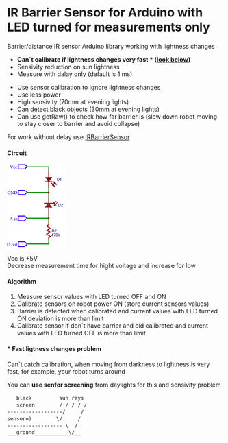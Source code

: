# IR Barrier Sensor for Arduino with LED turned for measurements only
Barrier/distance IR sensor Arduino library  working with lightness changes

 - **Can`t calibrate if lightness changes very fast * ([look below](#-fast-ligtness-changes-problem))**<br/>
 - Sensivity reduction on sun lightness<br/>
 - Measure with dalay only (default is 1 ms)<br/>
 + Use sensor calibration to ignore lightness changes<br/>
 + Use less power<br/>
 + High sensivity (70mm at evening lights)<br/>
 + Can detect black objects (30mm at evening lights)<br/>
 + Can use getRaw() to check how far barrier is (slow down robot moving to stay closer to barrier and avoid collapse)

For work without delay use <a href="https://github.com/el-fuego/IRBarrierSensor">IRBarrierSensor</a>

#### Circuit 
<img src="circuit.png" />

Vcc is +5V<br>
Decrease measurement time for hight voltage and increase for low

#### Algorithm
1. Measure sensor values with LED turned OFF and ON
2. Calibrate sensors on robot power ON (store current sensors values)
4. Barrier is detected when calibrated and current values with LED turned ON deviation is more than limit
5. Calibrate sensor if don`t have barrier and old calibrated and current values with LED turned OFF is more than limit

#### * Fast ligtness changes problem
Can`t catch calibration, when moving from darkness to lightness is very fast, for example, your robot turns around<br/>

You can **use senfor screening** from daylights for this and sensivity problem

```
   black         sun rays
   screen        / / / / /
------------------/     /
sensor=)        \/     /
------------------ \  /
___ground___________\/__
```
